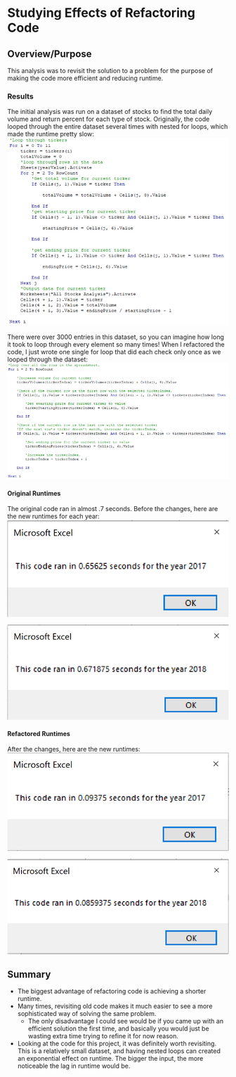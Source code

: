 # Studying Effects of Refactoring Code

## Overview/Purpose
This analysis was to revisit the solution to a problem for the purpose of making the code more efficient and reducing runtime. 

### Results

The initial analysis was run on a dataset of stocks to find the total daily volume and return percent for each type of stock. 
Originally, the code looped through the entire dataset several times with nested for loops, which made the runtime pretty 
slow:
![code screenshot](https://github.com/KW0114/stock-analysis/blob/bf297618d090d83e4f187d6d31a301ecb0f8d163/Original_Loops.png)

There were over 3000 entries in this dataset, so you can imagine how long it took to loop through every element so many times!
When I refactored the code, I just wrote one single for loop that did each check only once as we looped through the dataset:
![code screenshot](https://github.com/KW0114/stock-analysis/blob/7b438ea954e19b2c9dc332346dbabba31a7702bc/Refactored_Code.png)

#### Original Runtimes
The original code ran in almost .7 seconds. Before the changes, here are the new runtimes for each year:
![runtime screenshot](https://github.com/KW0114/stock-analysis/blob/10ac863e6a01bace744d55ee9ec852ca6a5a8c10/Original_2017.png)

![runtime screenshot](https://github.com/KW0114/stock-analysis/blob/10ac863e6a01bace744d55ee9ec852ca6a5a8c10/Original_2018.png)

#### Refactored Runtimes
After the changes, here are the new runtimes:
![runtime screenshot](https://github.com/KW0114/stock-analysis/blob/7b438ea954e19b2c9dc332346dbabba31a7702bc/VBA_Challenge_2017.png)

![runtime screenshot](https://github.com/KW0114/stock-analysis/blob/7b438ea954e19b2c9dc332346dbabba31a7702bc/VBA_Challenge_2018.png)

## Summary
* The biggest advantage of refactoring code is achieving a shorter runtime.
* Many times, revisiting old code makes it much easier to see a more sophisticated way of solving the same problem.
  * The only disadvantage I could see would be if you came up with an efficient solution the first time, and basically
  you would just be wasting extra time trying to refine it for now reason.
* Looking at the code for this project, it was definitely worth revisiting. This is a relatively small dataset, and having nested loops
can created an exponential effect on runtime. The bigger the input, the more noticeable the lag in runtime would be.


